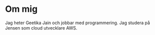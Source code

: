 # Om mig

Jag heter Geetika Jain och jobbar med programmering. Jag studera på Jensen som cloud utvecklare AWS.